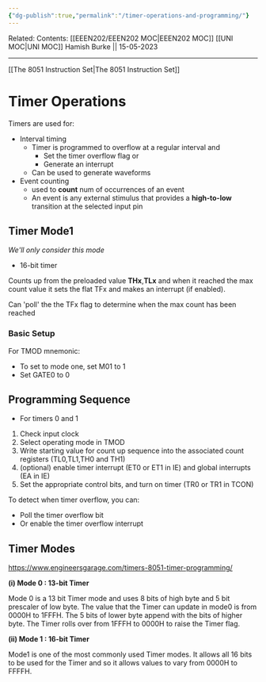```yaml
---
{"dg-publish":true,"permalink":"/timer-operations-and-programming/"}
---
```


Related: 
Contents: [[EEEN202/EEEN202 MOC\|EEEN202 MOC]]
[[UNI MOC\|UNI MOC]]
Hamish Burke || 15-05-2023
***

[[The 8051 Instruction Set\|The 8051 Instruction Set]]

# Timer Operations

Timers are used for:
- Interval timing
	- Timer is programmed to overflow at a regular interval and
		- Set the timer overflow flag or
		- Generate an interrupt
	- Can be used to generate waveforms
- Event counting
	- used to **count** num of occurrences of an event
	- An event is any external stimulus that provides a **high-to-low** transition at the selected input pin

## Timer Mode1

*We'll only consider this mode*

- 16-bit timer

Counts up from the preloaded value **THx**,**TLx** and when it reached the max count value it sets the flat TFx and makes an interrupt (if enabled). 

Can 'poll' the the TFx flag to determine when the max count has been reached

### Basic Setup

For TMOD mnemonic:
- To set to mode one, set M01 to 1
- Set GATE0 to 0

## Programming Sequence

- For timers 0 and 1

1. Check input clock
2. Select operating mode in TMOD
3. Write starting value for count up sequence into the associated count registers (TL0,TL1,TH0 and TH1)
4. (optional) enable timer interrupt (ET0 or ET1 in IE) and global interrupts (EA in IE)
5. Set the appropriate control bits, and turn on timer (TR0 or TR1 in TCON)


To detect when timer overflow, you can:

- Poll the timer overflow bit
- Or enable the timer overflow interrupt

## Timer Modes

<https://www.engineersgarage.com/timers-8051-timer-programming/>

**(i) Mode 0 : 13-bit Timer**

Mode 0 is a 13 bit Timer mode and uses 8 bits of high byte and 5 bit prescaler of low byte. The value that the Timer can update in mode0 is from 0000H to 1FFFH. The 5 bits of lower byte append with the bits of higher byte. The Timer rolls over from 1FFFH to 0000H to raise the Timer flag.

**(ii) Mode 1 : 16-bit Timer**

Mode1 is one of the most commonly used Timer modes. It allows all 16 bits to be used for the Timer and so it allows values to vary from 0000H to FFFFH.


